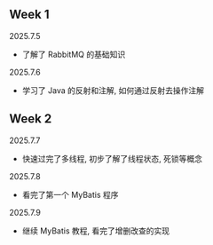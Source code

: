 ## Week 1

2025.7.5
* 了解了 RabbitMQ 的基础知识

2025.7.6
* 学习了 Java 的反射和注解, 如何通过反射去操作注解

## Week 2

2025.7.7
* 快速过完了多线程, 初步了解了线程状态, 死锁等概念

2025.7.8
* 看完了第一个 MyBatis 程序

2025.7.9
* 继续 MyBatis 教程, 看完了增删改查的实现



